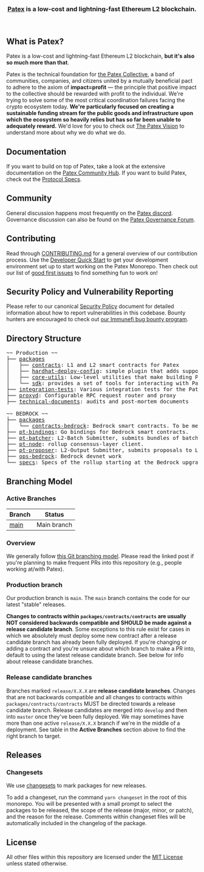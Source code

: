 <div align="center">
  <br />
  <br />
  <br />
  <h3><a href="https://patex.io">Patex</a> is a low-cost and lightning-fast Ethereum L2 blockchain.</h3>
  <br />
</div>

## What is Patex?

Patex is a low-cost and lightning-fast Ethereum L2 blockchain, **but it's also so much more than that**.

Patex is the technical foundation for [the Patex Collective](https://app.patex.io/announcement), a band of communities, companies, and citizens united by a mutually beneficial pact to adhere to the axiom of **impact=profit** — the principle that positive impact to the collective should be rewarded with profit to the individual.
We're trying to solve some of the most critical coordination failures facing the crypto ecosystem today.
**We're particularly focused on creating a sustainable funding stream for the public goods and infrastructure upon which the ecosystem so heavily relies but has so far been unable to adequately reward.**
We'd love for you to check out [The Patex Vision](https://www.patex.io/vision) to understand more about why we do what we do.

## Documentation

If you want to build on top of Patex, take a look at the extensive documentation on the [Patex Community Hub](http://community.patex.io/).
If you want to build Patex, check out the [Protocol Specs](./specs/).

## Community

General discussion happens most frequently on the [Patex discord](https://discord.gg/patex).
Governance discussion can also be found on the [Patex Governance Forum](https://gov.patex.io/).

## Contributing

Read through [CONTRIBUTING.md](./CONTRIBUTING.md) for a general overview of our contribution process.
Use the [Developer Quick Start](./CONTRIBUTING.md#development-quick-start) to get your development environment set up to start working on the Patex Monorepo.
Then check out our list of [good first issues](https://github.com/patex-ecosystem/patex-network/contribute) to find something fun to work on!

## Security Policy and Vulnerability Reporting

Please refer to our canonical [Security Policy](https://github.com/ethereum-patex/.github/blob/master/SECURITY.md) document for detailed information about how to report vulnerabilities in this codebase.
Bounty hunters are encouraged to check out [our Immunefi bug bounty program](https://immunefi.com/bounty/patex/).



## Directory Structure

<pre>
~~ Production ~~
├── <a href="./packages">packages</a>
│   ├── <a href="https://github.com/patex-ecosystem/contracts">contracts</a>: L1 and L2 smart contracts for Patex
│   ├── <a href="https://github.com/patex-ecosystem/hardhat-deploy-config">hardhat-deploy-config</a>: simple plugin that adds support for global deploy configuration values
│   ├── <a href="https://github.com/patex-ecosystem/core-utils">core-utils</a>: Low-level utilities that make building Patex easier
│   └── <a href="https://github.com/patex-ecosystem/sdk">sdk</a>: provides a set of tools for interacting with Patex
├── <a href="./integration-tests">integration-tests</a>: Various integration tests for the Patex network
├── <a href="./proxyd">proxyd</a>: Configurable RPC request router and proxy
├── <a href="./technical-documents">technical-documents</a>: audits and post-mortem documents

~~ BEDROCK ~~
├── <a href="./packages">packages</a>
│   └── <a href="https://github.com/patex-ecosystem/contracts-bedrock">contracts-bedrock</a>: Bedrock smart contracts. To be merged with ./packages/contracts.
├── <a href="./pt-bindings">pt-bindings</a>: Go bindings for Bedrock smart contracts.
├── <a href="./pt-batcher">pt-batcher</a>: L2-Batch Submitter, submits bundles of batches to L1
├── <a href="./pt-node">pt-node</a>: rollup consensus-layer client.
├── <a href="./pt-proposer">pt-proposer</a>: L2-Output Submitter, submits proposals to L1
├── <a href="./ops-bedrock">ops-bedrock</a>: Bedrock devnet work
└── <a href="./specs">specs</a>: Specs of the rollup starting at the Bedrock upgrade
</pre>

## Branching Model

### Active Branches

| Branch                                                                    | Status      |
|---------------------------------------------------------------------------|-------------|
| [main](https://github.com/patex-ecosystem/patex-network/tree/main/)       | Main branch |
### Overview

We generally follow [this Git branching model](https://nvie.com/posts/a-successful-git-branching-model/).
Please read the linked post if you're planning to make frequent PRs into this repository (e.g., people working at/with Patex).

### Production branch

Our production branch is `main`.
The `main` branch contains the code for our latest "stable" releases.


**Changes to contracts within `packages/contracts/contracts` are usually NOT considered backwards compatible and SHOULD be made against a release candidate branch**.
Some exceptions to this rule exist for cases in which we absolutely must deploy some new contract after a release candidate branch has already been fully deployed.
If you're changing or adding a contract and you're unsure about which branch to make a PR into, default to using the latest release candidate branch.
See below for info about release candidate branches.

### Release candidate branches

Branches marked `release/X.X.X` are **release candidate branches**.
Changes that are not backwards compatible and all changes to contracts within `packages/contracts/contracts` MUST be directed towards a release candidate branch.
Release candidates are merged into `develop` and then into `master` once they've been fully deployed.
We may sometimes have more than one active `release/X.X.X` branch if we're in the middle of a deployment.
See table in the **Active Branches** section above to find the right branch to target.

## Releases

### Changesets

We use [changesets](https://github.com/changesets/changesets) to mark packages for new releases.


To add a changeset, run the command `yarn changeset` in the root of this monorepo.
You will be presented with a small prompt to select the packages to be released, the scope of the release (major, minor, or patch), and the reason for the release.
Comments within changeset files will be automatically included in the changelog of the package.


## License


All other files within this repository are licensed under the [MIT License](https://github.com/patex-ecosystem/patex-network/blob/master/LICENSE) unless stated otherwise.
